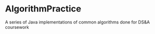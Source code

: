 # AlgorithmPractice
A series of Java implementations of common algorithms done for DS&amp;A coursework

